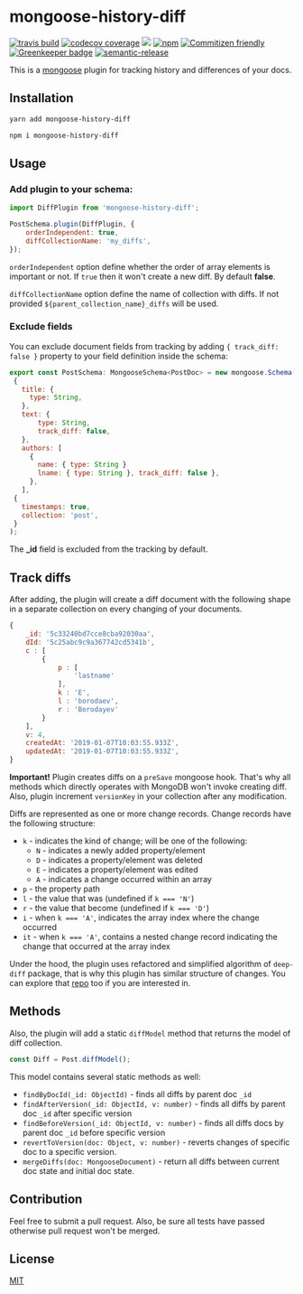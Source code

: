 # mongoose-history-diff

[![travis build](https://img.shields.io/travis/borodayev/mongoose-history-diff.svg)](https://travis-ci.com/borodayev/mongoose-history-diff)
[![codecov coverage](https://img.shields.io/codecov/c/github/borodayev/mongoose-history-diff.svg)](https://codecov.io/github/borodayev/mongoose-history-diff)
[![](https://img.shields.io/npm/v/mongoose-history-diff.svg)](https://www.npmjs.com/package/mongoose-history-diff)
[![npm](https://img.shields.io/npm/dt/mongoose-history-diff.svg)](http://www.npmtrends.com/mongoose-history-diff)
[![Commitizen friendly](https://img.shields.io/badge/commitizen-friendly-brightgreen.svg)](http://commitizen.github.io/cz-cli/)
[![Greenkeeper badge](https://badges.greenkeeper.io/borodayev/mongoose-history-diff.svg)](https://greenkeeper.io/)
[![semantic-release](https://img.shields.io/badge/%20%20%F0%9F%93%A6%F0%9F%9A%80-semantic--release-e10079.svg)](https://github.com/semantic-release/semantic-release)


This is a [mongoose](https://mongoosejs.com/) plugin for tracking history and differences of your docs.

## Installation

```bash
yarn add mongoose-history-diff
```

```bash
npm i mongoose-history-diff
```

## Usage

### Add plugin to your schema:
 ```js
import DiffPlugin from 'mongoose-history-diff';
 ```
 ```js
 PostSchema.plugin(DiffPlugin, {
     orderIndependent: true,
     diffCollectionName: 'my_diffs', 
 });
 ```
 `orderIndependent` option define whether the order of array elements is important or not. If `true` then it won't create a new diff. By default **false**.

 `diffCollectionName` option define the name of collection with diffs. If not provided `${parent_collection_name}_diffs` will be used.

### Exclude fields

 You can exclude document fields from tracking by adding `{ track_diff: false }` property to your field definition inside the schema:

 ```js
 export const PostSchema: MongooseSchema<PostDoc> = new mongoose.Schema(
  {
    title: {
      type: String,
    },
    text: {
        type: String,
        track_diff: false,
    },
    authors: [
      {
        name: { type: String }
        lname: { type: String }, track_diff: false },
      },
    ],
  {
    timestamps: true,
    collection: 'post',
  }
);
 ```

 The **_id** field is excluded from the tracking by default.


## Track diffs

After adding, the plugin will create a diff document with the following shape in a separate collection on every changing of your  documents.

```js
{
    _id: '5c33240bd7cce8cba92030aa',
    dId: '5c25abc9c9a367742cd5341b',
    c : [ 
        {
            p : [ 
                'lastname'
            ],
            k : 'E',
            l : 'borodaev',
            r : 'Borodayev'
        }
    ],
    v: 4,
    createdAt: '2019-01-07T10:03:55.933Z',
    updatedAt: '2019-01-07T10:03:55.933Z',
}
```

**Important!** Plugin creates diffs on a `preSave` mongoose hook. That's why all methods which directly operates with MongoDB won't invoke creating diff. Also, plugin increment `versionKey` in your collection after any modification.

Diffs are represented as one or more change records. Change records have the following structure:

* `k` - indicates the kind of change; will be one of the following:
  * `N` - indicates a newly added property/element
  * `D` - indicates a property/element was deleted
  * `E` - indicates a property/element was edited
  * `A` - indicates a change occurred within an array
* `p` - the property path
* `l` - the value that was (undefined if `k === 'N'`)
* `r` - the value that become (undefined if `k === 'D'`)
* `i` - when `k === 'A'`, indicates the array index where the change occurred
* `it` - when `k === 'A'`, contains a nested change record indicating the change that occurred at the array index

Under the hood, the plugin uses refactored and simplified algorithm of `deep-diff` package, that is why this plugin has similar structure of changes. You can explore that [repo](https://github.com/flitbit/diff) too if you are interested in.


## Methods

Also, the plugin will add a static `diffModel` method that returns the model of diff collection.

```js
const Diff = Post.diffModel();
```

This model contains several static methods as well:
* `findByDocId(_id: ObjectId)` - finds all diffs by parent doc `_id`
* `findAfterVersion(_id: ObjectId, v: number)` - finds all diffs by parent doc `_id` after specific version
* `findBeforeVersion(_id: ObjectId, v: number)` - finds all diffs docs by parent doc `_id` before specific version
* `revertToVersion(doc: Object, v: number)` - reverts changes of specific doc to a specific version.
* `mergeDiffs(doc: MongooseDocument)` - return all diffs between current doc state and initial doc state.

## Contribution

Feel free to submit a pull request. Also, be sure all tests have passed otherwise pull request won't be merged.

## License

[MIT](https://github.com/borodayev/mongoose-history-diff/blob/master/LICENSE.md)
